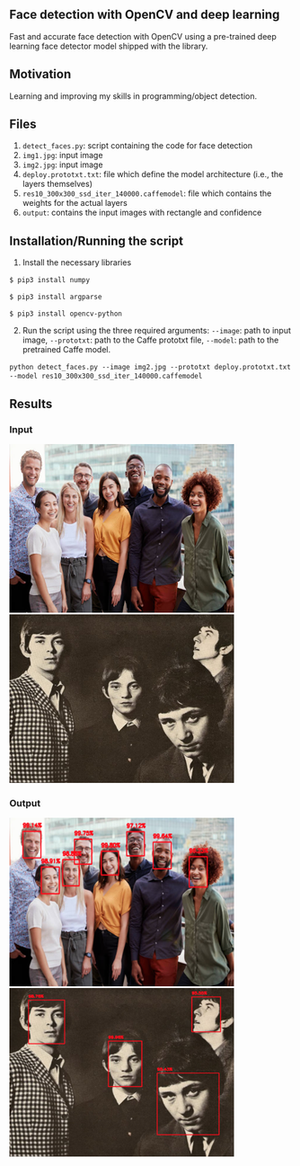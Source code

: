 ## Face detection with OpenCV and deep learning
Fast and accurate face detection with OpenCV using a pre-trained deep learning face detector model shipped with the library.


## Motivation
Learning and improving my skills in programming/object detection.

## Files
1. ```detect_faces.py```: script containing the code for face detection
2. ```img1.jpg```: input image
2. ```img2.jpg```: input image
3. ```deploy.prototxt.txt```: file which define the model architecture (i.e., the layers themselves)
4. ```res10_300x300_ssd_iter_140000.caffemodel```: file which contains the weights for the actual layers
5. ```output```: contains the input images with rectangle and confidence

## Installation/Running the script
1. Install the necessary libraries

```
$ pip3 install numpy
```
```
$ pip3 install argparse
```
```
$ pip3 install opencv-python
```

2. Run the script using the three required arguments: ```--image```: path to input image, ```--prototxt```: path to the Caffe prototxt file, ```--model```: path to the pretrained Caffe model.

```
python detect_faces.py --image img2.jpg --prototxt deploy.prototxt.txt --model res10_300x300_ssd_iter_140000.caffemodel

```

## Results

### Input

<img src="https://github.com/danield95/OpenCV-FaceDetection/blob/main/ImageDetection/img1.jpg" width="400" height="300">

<img src="https://github.com/danield95/OpenCV-FaceDetection/blob/main/ImageDetection/img2.jpg" width="400" height="300">

### Output


<img src="https://github.com/danield95/OpenCV-FaceDetection/blob/main/ImageDetection/outputs/img1.png" width="400" height="300">

<img src="https://github.com/danield95/OpenCV-FaceDetection/blob/main/ImageDetection/outputs/img2.png" width="400" height="300">
